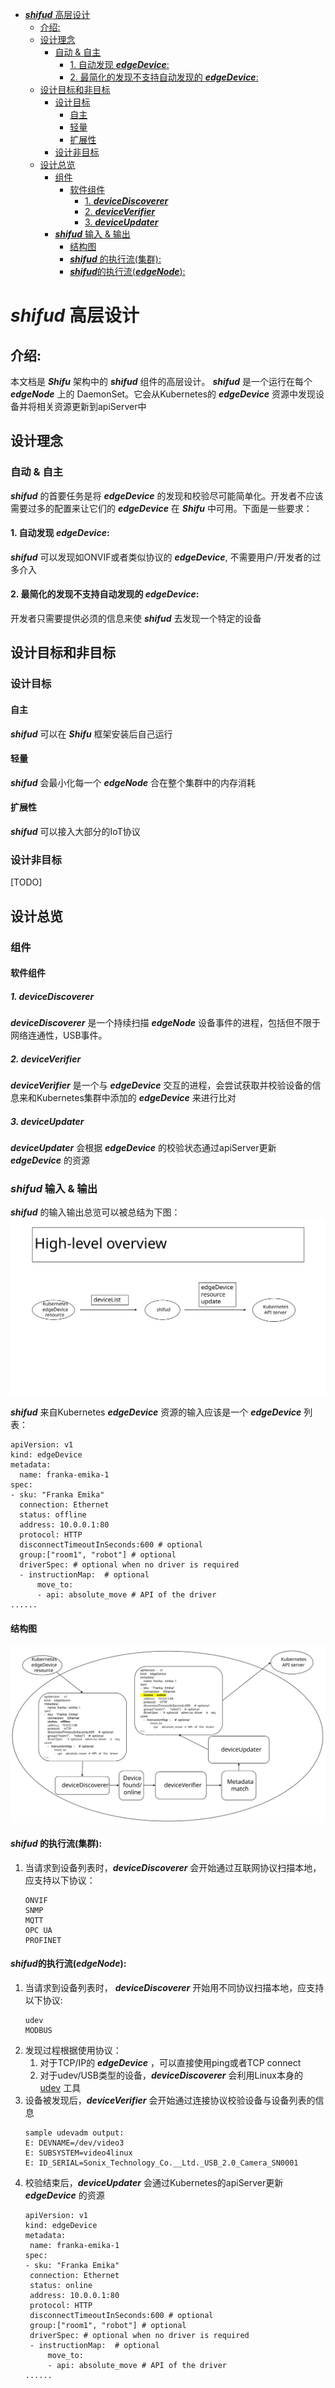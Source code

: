 - [***shifud*** 高层设计](#shifud-高层设计)
  - [介绍:](#介绍)
  - [设计理念](#设计理念)
    - [自动 & 自主](#自动--自主)
      - [1. 自动发现 ***edgeDevice***:](#1-自动发现-edgedevice)
      - [2. 最简化的发现不支持自动发现的 ***edgeDevice***:](#2-最简化的发现不支持自动发现的-edgedevice)
  - [设计目标和非目标](#设计目标和非目标)
    - [设计目标](#设计目标)
      - [自主](#自主)
      - [轻量](#轻量)
      - [扩展性](#扩展性)
    - [设计非目标](#设计非目标)
  - [设计总览](#设计总览)
    - [组件](#组件)
      - [软件组件](#软件组件)
        - [1. ***deviceDiscoverer***](#1-devicediscoverer)
        - [2. ***deviceVerifier***](#2-deviceverifier)
        - [3. ***deviceUpdater***](#3-deviceupdater)
    - [***shifud*** 输入 & 输出](#shifud-输入--输出)
      - [结构图](#结构图)
      - [***shifud*** 的执行流(集群):](#shifud-的执行流集群)
      - [***shifud***的执行流(***edgeNode***):](#shifud的执行流edgenode)

# ***shifud*** 高层设计

## 介绍:
本文档是 ***Shifu*** 架构中的 ***shifud*** 组件的高层设计。 ***shifud*** 是一个运行在每个 ***edgeNode*** 上的 DaemonSet。它会从Kubernetes的 ***edgeDevice*** 资源中发现设备并将相关资源更新到apiServer中

## 设计理念
### 自动 & 自主
***shifud*** 的首要任务是将 ***edgeDevice*** 的发现和校验尽可能简单化。开发者不应该需要过多的配置来让它们的 ***edgeDevice*** 在 ***Shifu*** 中可用。下面是一些要求：

#### 1. 自动发现 ***edgeDevice***:
***shifud*** 可以发现如ONVIF或者类似协议的 ***edgeDevice***, 不需要用户/开发者的过多介入

#### 2. 最简化的发现不支持自动发现的 ***edgeDevice***:
开发者只需要提供必须的信息来使 ***shifud*** 去发现一个特定的设备

## 设计目标和非目标
### 设计目标
#### 自主
***shifud*** 可以在 ***Shifu*** 框架安装后自己运行

#### 轻量
***shifud*** 会最小化每一个 ***edgeNode*** 合在整个集群中的内存消耗

#### 扩展性
***shifud*** 可以接入大部分的IoT协议

### 设计非目标
[TODO]

## 设计总览
  

### 组件

#### 软件组件

##### 1. ***deviceDiscoverer***
***deviceDiscoverer*** 是一个持续扫描 ***edgeNode*** 设备事件的进程，包括但不限于网络连通性，USB事件。

##### 2. ***deviceVerifier***
***deviceVerifier*** 是一个与 ***edgeDevice*** 交互的进程，会尝试获取并校验设备的信息来和Kubernetes集群中添加的 ***edgeDevice*** 来进行比对

##### 3. ***deviceUpdater***
***deviceUpdater*** 会根据 ***edgeDevice*** 的校验状态通过apiServer更新  ***edgeDevice***  的资源

### ***shifud*** 输入 & 输出
***shifud*** 的输入输出总览可以被总结为下图：
[![shifud input and output overview](/docs/img/shifud-input-output.svg)](/docs/img/shifud-input-output.svg)    

***shifud*** 来自Kubernetes ***edgeDevice*** 资源的输入应该是一个 ***edgeDevice*** 列表：
```
apiVersion: v1
kind: edgeDevice
metadata:
  name: franka-emika-1
spec:
- sku: "Franka Emika"
  connection: Ethernet
  status: offline
  address: 10.0.0.1:80
  protocol: HTTP
  disconnectTimeoutInSeconds:600 # optional
  group:["room1", "robot"] # optional
  driverSpec: # optional when no driver is required
  - instructionMap:  # optional
      move_to:
      - api: absolute_move # API of the driver
......
```

#### 结构图
[![shifud design overview](/docs/img/shifud-design-overview.svg)](/docs/img/shifud-design-overview.svg)    


#### ***shifud*** 的执行流(集群):
1. 当请求到设备列表时，***deviceDiscoverer*** 会开始通过互联网协议扫描本地，应支持以下协议：
   ```
   ONVIF
   SNMP
   MQTT
   OPC UA
   PROFINET
   ```

#### ***shifud***的执行流(***edgeNode***):
1. 当请求到设备列表时， ***deviceDiscoverer*** 开始用不同协议扫描本地，应支持以下协议:
   ```
   udev
   MODBUS
   ```
2. 发现过程根据使用协议：
    1. 对于TCP/IP的 ***edgeDevice*** ，可以直接使用ping或者TCP connect
    2. 对于udev/USB类型的设备，***deviceDiscoverer*** 会利用Linux本身的 [udev](https://man7.org/linux/man-pages/man7/udev.7.html) 工具
3. 设备被发现后，***deviceVerifier*** 会开始通过连接协议校验设备与设备列表的信息
    ```
    sample udevadm output:
    E: DEVNAME=/dev/video3
    E: SUBSYSTEM=video4linux
    E: ID_SERIAL=Sonix_Technology_Co.__Ltd._USB_2.0_Camera_SN0001
    ```
4. 校验结束后，***deviceUpdater*** 会通过Kubernetes的apiServer更新 ***edgeDevice*** 的资源
    ```
   apiVersion: v1
   kind: edgeDevice
   metadata:
     name: franka-emika-1
   spec:
   - sku: "Franka Emika"
     connection: Ethernet
     status: online
     address: 10.0.0.1:80
     protocol: HTTP
     disconnectTimeoutInSeconds:600 # optional
     group:["room1", "robot"] # optional
     driverSpec: # optional when no driver is required
     - instructionMap:  # optional
         move_to:
         - api: absolute_move # API of the driver
   ......
    ```
